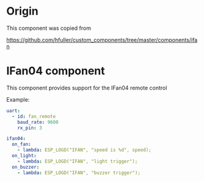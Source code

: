 # Origin

This component was copied from

https://github.com/hfuller/custom_components/tree/master/components/ifan

# IFan04 component

This component provides support for the IFan04 remote control

Example:
```yaml
uart:
  - id: fan_remote
    baud_rate: 9600
    rx_pin: 3

ifan04:
  on_fan:
    - lambda: ESP_LOGD("IFAN", "speed is %d", speed);
  on_light:
    - lambda: ESP_LOGD("IFAN", "light trigger");
  on_buzzer:
    - lambda: ESP_LOGD("IFAN", "buzzer trigger");
```
